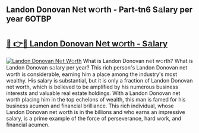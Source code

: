 ## Landon Donovan N𝚎t w𝚘rth - Part-tn6 S𝚊lary per year 6OTBP

# <h2><a href="http://gc3cl9y.nevu.top/?p=Landon+Donovan">🔗 👉🔴 Landon Donovan N𝚎t w𝚘rth - S𝚊lary</a></h2>

[![Landon Donovan N𝚎t W𝚘rth](https://i.imgur.com/Oavwk0R.jpeg)](http://gc3cl9y.nevu.top/?p=Landon+Donovan)
What is Landon Donovan n𝚎t w𝚘rth? What is Landon Donovan s𝚊lary per year?
This rich person's Landon Donovan net worth is considerable, earning him a place among the industry's most wealthy. His salary is substantial, but it is only a fraction of Landon Donovan net worth, which is believed to be amplified by his numerous business interests and valuable real estate holdings. With a Landon Donovan net worth placing him in the top echelons of wealth, this man is famed for his business acumen and financial brilliance. This rich individual, whose Landon Donovan net worth is in the billions and who earns an impressive salary, is a prime example of the force of perseverance, hard work, and financial acumen.
